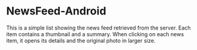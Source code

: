 # NewsFeed-Android
This is a simple list showing the news feed retrieved from the server. Each item contains a thumbnail and a summary. When clicking on each news item, it opens its details and the original photo in larger size. 
